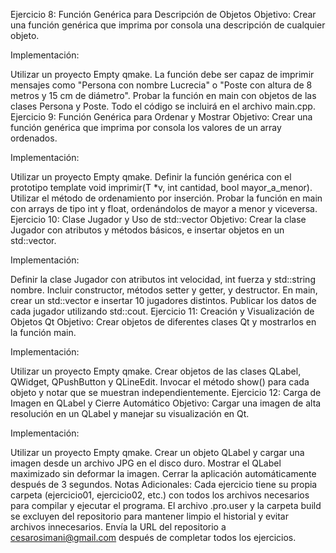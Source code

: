 Ejercicio 8: Función Genérica para Descripción de Objetos
Objetivo: Crear una función genérica que imprima por consola una descripción de cualquier objeto.

Implementación:

Utilizar un proyecto Empty qmake.
La función debe ser capaz de imprimir mensajes como "Persona con nombre Lucrecia" o "Poste con altura de 8 metros y 15 cm de diámetro".
Probar la función en main con objetos de las clases Persona y Poste.
Todo el código se incluirá en el archivo main.cpp.
Ejercicio 9: Función Genérica para Ordenar y Mostrar
Objetivo: Crear una función genérica que imprima por consola los valores de un array ordenados.

Implementación:

Utilizar un proyecto Empty qmake.
Definir la función genérica con el prototipo template <class T> void imprimir(T *v, int cantidad, bool mayor_a_menor).
Utilizar el método de ordenamiento por inserción.
Probar la función en main con arrays de tipo int y float, ordenándolos de mayor a menor y viceversa.
Ejercicio 10: Clase Jugador y Uso de std::vector
Objetivo: Crear la clase Jugador con atributos y métodos básicos, e insertar objetos en un std::vector.

Implementación:

Definir la clase Jugador con atributos int velocidad, int fuerza y std::string nombre.
Incluir constructor, métodos setter y getter, y destructor.
En main, crear un std::vector<Jugador> e insertar 10 jugadores distintos.
Publicar los datos de cada jugador utilizando std::cout.
Ejercicio 11: Creación y Visualización de Objetos Qt
Objetivo: Crear objetos de diferentes clases Qt y mostrarlos en la función main.

Implementación:

Utilizar un proyecto Empty qmake.
Crear objetos de las clases QLabel, QWidget, QPushButton y QLineEdit.
Invocar el método show() para cada objeto y notar que se muestran independientemente.
Ejercicio 12: Carga de Imagen en QLabel y Cierre Automático
Objetivo: Cargar una imagen de alta resolución en un QLabel y manejar su visualización en Qt.

Implementación:

Utilizar un proyecto Empty qmake.
Crear un objeto QLabel y cargar una imagen desde un archivo JPG en el disco duro.
Mostrar el QLabel maximizado sin deformar la imagen.
Cerrar la aplicación automáticamente después de 3 segundos.
Notas Adicionales:
Cada ejercicio tiene su propia carpeta (ejercicio01, ejercicio02, etc.) con todos los archivos necesarios para compilar y ejecutar el programa.
El archivo .pro.user y la carpeta build se excluyen del repositorio para mantener limpio el historial y evitar archivos innecesarios.
Envía la URL del repositorio a cesarosimani@gmail.com después de completar todos los ejercicios.
